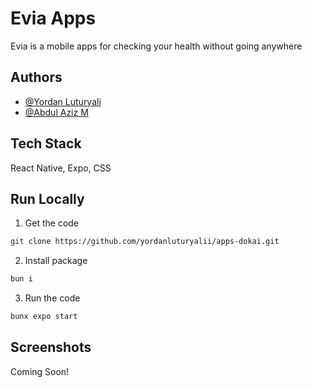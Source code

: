 # Evia Apps

Evia is a mobile apps for checking your health without going anywhere

## Authors

- [@Yordan Luturyali](https://github.com/yordanluturyalii)
- [@Abdul Aziz M](https://github.com/jhokam)

## Tech Stack

React Native, Expo, CSS

## Run Locally

1. Get the code

```bash
git clone https://github.com/yordanluturyalii/apps-dokai.git
```

2. Install package

```bash
bun i
```

3. Run the code

```bash
bunx expo start
```

## Screenshots

Coming Soon!
